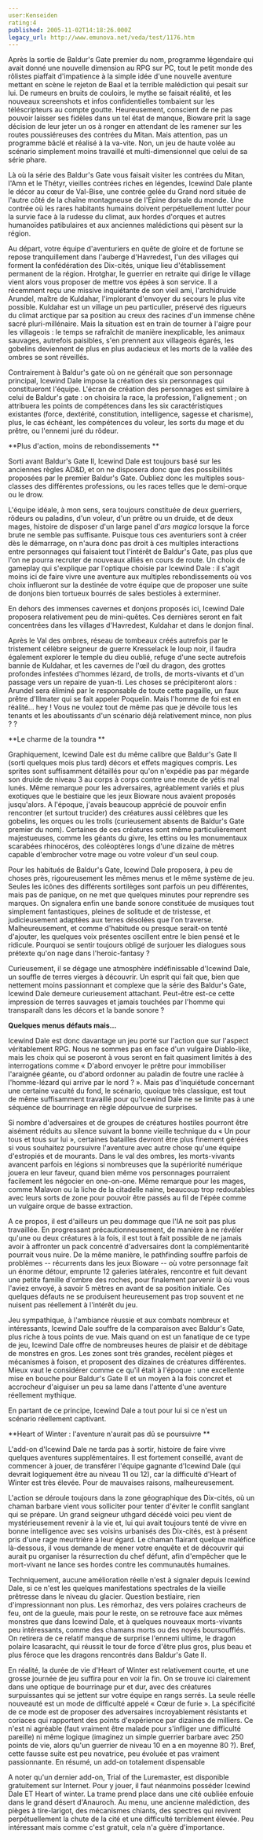 ```yaml
---
user:Kenseiden
rating:4
published: 2005-11-02T14:18:26.000Z
legacy_url: http://www.emunova.net/veda/test/1176.htm
---
```

Après la sortie de Baldur's Gate premier du nom, programme légendaire qui avait donné une nouvelle dimension au RPG sur PC, tout le petit monde des rôlistes piaffait d'impatience à la simple idée d'une nouvelle aventure mettant en scène le rejeton de Baal et la terrible malédiction qui pesait sur lui. De rumeurs en bruits de couloirs, le mythe se faisait réalité, et les nouveaux screenshots et infos confidentielles tombaient sur les téléscripteurs au compte goutte. Heureusement, conscient de ne pas pouvoir laisser ses fidèles dans un tel état de manque, Bioware prit la sage décision de leur jeter un os à ronger en attendant de les ramener sur les routes poussiéreuses des contrées du Mitan. Mais attention, pas un programme bâclé et réalisé à la va-vite. Non, un jeu de haute volée au scénario simplement moins travaillé et multi-dimensionnel que celui de sa série phare.   

Là où la série des Baldur's Gate vous faisait visiter les contrées du Mitan, l'Amn et le Thétyr, vieilles contrées riches en légendes, Icewind Dale plante le décor au cœur de Val-Bise, une contrée gelée du Grand nord située de l'autre côté de la chaîne montagneuse de l'Epine dorsale du monde. Une contrée où les rares habitants humains doivent perpétuellement lutter pour la survie face à la rudesse du climat, aux hordes d'orques et autres humanoïdes patibulaires et aux anciennes malédictions qui pèsent sur la région.  

Au départ, votre équipe d'aventuriers en quête de gloire et de fortune se repose tranquillement dans l'auberge d'Havredest, l'un des villages qui forment la confédération des Dix-cités, unique lieu d'établissement permanent de la région. Hrotghar, le guerrier en retraite qui dirige le village vient alors vous proposer de mettre vos épées à son service. Il a récemment reçu une missive inquiétante de son vieil ami, l'archidruide Arundel, maître de Kuldahar, l'implorant d'envoyer du secours le plus vite possible. Kuldahar est un village un peu particulier, préservé des rigueurs du climat arctique par sa position au creux des racines d'un immense chêne sacré pluri-millénaire. Mais la situation est en train de tourner à l'aigre pour les villageois : le temps se rafraîchit de manière inexplicable, les animaux sauvages, autrefois paisibles, s'en prennent aux villageois égarés, les gobelins deviennent de plus en plus audacieux et les morts de la vallée des ombres se sont réveillés.   

  

Contrairement à Baldur's gate où on ne générait que son personnage principal, Icewind Dale impose la création des six personnages qui constitueront l'équipe. L'écran de création des personnages est similaire à celui de Baldur's gate : on choisira la race, la profession, l'alignement ; on attribuera les points de compétences dans les six caractéristiques existantes (force, dextérité, constitution, intelligence, sagesse et charisme), plus, le cas échéant, les compétences du voleur, les sorts du mage et du prêtre, ou l'ennemi juré du rôdeur.  

  

**Plus d'action, moins de rebondissements **  

  

Sorti avant Baldur's Gate II, Icewind Dale est toujours basé sur les anciennes règles AD&D, et on ne disposera donc que des possibilités proposées par le premier Baldur's Gate. Oubliez donc les multiples sous-classes des différentes professions, ou les races telles que le demi-orque ou le drow.   

L'équipe idéale, à mon sens, sera toujours constituée de deux guerriers, rôdeurs ou paladins, d'un voleur, d'un prêtre ou un druide, et de deux mages, histoire de disposer d'un large panel d'_ars magica_ lorsque la force brute ne semble pas suffisante. Puisque tous ces aventuriers sont à créer dès le démarrage, on n'aura donc pas droit à ces multiples interactions entre personnages qui faisaient tout l'intérêt de Baldur's Gate, pas plus que l'on ne pourra recruter de nouveaux alliés en cours de route. Un choix de gameplay qui s'explique par l'optique choisie par Icewind Dale : il s'agit moins ici de faire vivre une aventure aux multiples rebondissements où vos choix influeront sur la destinée de votre équipe que de proposer une suite de donjons bien tortueux bourrés de sales bestioles à exterminer.   

En dehors des immenses cavernes et donjons proposés ici, Icewind Dale proposera relativement peu de mini-quêtes. Ces dernières seront en fait concentrées dans les villages d'Havredest, Kuldahar et dans le donjon final.  

Après le Val des ombres, réseau de tombeaux créés autrefois par le tristement célèbre seigneur de guerre Kresselack le loup noir, il faudra également explorer le temple du dieu oublié, refuge d'une secte autrefois bannie de Kuldahar, et les cavernes de l'œil du dragon, des grottes profondes infestées d'hommes lézard, de trolls, de morts-vivants et d'un passage vers un repaire de yuan-ti. Les choses se précipiteront alors : Arundel sera éliminé par le responsable de toute cette pagaille, un faux prêtre d'Illmater qui se fait appeler Poquelin. Mais l'homme de foi est en réalité... hey ! Vous ne voulez tout de même pas que je dévoile tous les tenants et les aboutissants d'un scénario déjà relativement mince, non plus ? ?  

  

**Le charme de la toundra **  

  

Graphiquement, Icewind Dale est du même calibre que Baldur's Gate II (sorti quelques mois plus tard) décors et effets magiques compris. Les sprites sont suffisamment détaillés pour qu'on n'expédie pas par mégarde son druide de niveau 3 au corps à corps contre une meute de yétis mal lunés. Même remarque pour les adversaires, agréablement variés et plus exotiques que le bestiaire que les jeux Bioware nous avaient proposés jusqu'alors. A l'époque, j'avais beaucoup apprécié de pouvoir enfin rencontrer (et surtout trucider) des créatures aussi célèbres que les gobelins, les orques ou les trolls (curieusement absents de Baldur's Gate premier du nom). Certaines de ces créatures sont même particulièrement majestueuses, comme les géants du givre, les ettins ou les monumentaux scarabées rhinocéros, des coléoptères longs d'une dizaine de mètres capable d'embrocher votre mage ou votre voleur d'un seul coup.   

  

Pour les habitués de Baldur's Gate, Icewind Dale proposera, à peu de choses près, rigoureusement les mêmes menus et le même système de jeu. Seules les icônes des différents sortilèges sont parfois un peu différentes, mais pas de panique, on ne met que quelques minutes pour reprendre ses marques. On signalera enfin une bande sonore constituée de musiques tout simplement fantastiques, pleines de solitude et de tristesse, et judicieusement adaptées aux terres désolées que l'on traverse. Malheureusement, et comme d'habitude ou presque serait-on tenté d'ajouter, les quelques voix présentes oscillent entre le bien pensé et le ridicule. Pourquoi se sentir toujours obligé de surjouer les dialogues sous prétexte qu'on nage dans l'heroic-fantasy ?  

  

Curieusement, il se dégage une atmosphère indéfinissable d'Icewind Dale, un souffle de terres vierges à découvrir. Un esprit qui fait que, bien que nettement moins passionnant et complexe que la série des Baldur's Gate, Icewind Dale demeure curieusement attachant. Peut-être est-ce cette impression de terres sauvages et jamais touchées par l'homme qui transparaît dans les décors et la bande sonore ?  

  

**Quelques menus défauts mais...**  

  

Icewind Dale est donc davantage un jeu porté sur l'action que sur l'aspect véritablement RPG. Nous ne sommes pas en face d'un vulgaire Diablo-like, mais les choix qui se poseront à vous seront en fait quasiment limités à des interrogations comme « D'abord envoyer le prêtre pour immobiliser l'araignée géante, ou d'abord ordonner au paladin de foutre une raclée à l'homme-lézard qui arrive par le nord ? ». Mais pas d'inquiétude concernant une certaine vacuité du fond, le scénario, quoique très classique, est tout de même suffisamment travaillé pour qu'Icewind Dale ne se limite pas à une séquence de bourrinage en règle dépourvue de surprises.  

  

Si nombre d'adversaires et de groupes de créatures hostiles pourront être aisément réduits au silence suivant la bonne vieille technique du « Un pour tous et tous sur lui », certaines batailles devront être plus finement gérées si vous souhaitez poursuivre l'aventure avec autre chose qu'une équipe d'estropiés et de mourants. Dans le val des ombres, les morts-vivants avancent parfois en légions si nombreuses que la supériorité numérique jouera en leur faveur, quand bien même vos personnages pourraient facilement les négocier en one-on-one. Même remarque pour les mages, comme Malavon ou la liche de la citadelle naine, beaucoup trop redoutables avec leurs sorts de zone pour pouvoir être passés au fil de l'épée comme un vulgaire orque de basse extraction.  

A ce propos, il est d'ailleurs un peu dommage que l'IA ne soit pas plus travaillée. En progressant précautionneusement, de manière à ne révéler qu'une ou deux créatures à la fois, il est tout à fait possible de ne jamais avoir à affronter un pack concentré d'adversaires dont la complémentarité pourrait vous nuire. De la même manière, le pathfinding souffre parfois de problèmes -- récurrents dans les jeux Bioware -- où votre personnage fait un énorme détour, emprunte 12 galeries latérales, rencontre et fuit devant une petite famille d'ombre des roches, pour finalement parvenir là où vous l'aviez envoyé, à savoir 5 mètres en avant de sa position initiale. Ces quelques défauts ne se produisent heureusement pas trop souvent et ne nuisent pas réellement à l'intérêt du jeu.   

  

Jeu sympathique, à l'ambiance réussie et aux combats nombreux et intéressants, Icewind Dale souffre de la comparaison avec Baldur's Gate, plus riche à tous points de vue. Mais quand on est un fanatique de ce type de jeu, Icewind Dale offre de nombreuses heures de plaisir et de débitage de monstres en gros. Les zones sont très grandes, recèlent pièges et mécanismes à foison, et proposent des dizaines de créatures différentes. Mieux vaut le considérer comme ce qu'il était à l'époque : une excellente mise en bouche pour Baldur's Gate II et un moyen à la fois concret et accrocheur d'aiguiser un peu sa lame dans l'attente d'une aventure réellement mythique.   

En partant de ce principe, Icewind Dale a tout pour lui si ce n'est un scénario réellement captivant.  

  

  

  

**Heart of Winter : l'aventure n'aurait pas dû se poursuivre **  

  

L'add-on d'Icewind Dale ne tarda pas à sortir, histoire de faire vivre quelques aventures supplémentaires. Il est fortement conseillé, avant de commencer à jouer, de transférer l'équipe gagnante d'Icewind Dale (qui devrait logiquement être au niveau 11 ou 12), car la difficulté d'Heart of Winter est très élevée. Pour de mauvaises raisons, malheureusement.   

  

L'action se déroule toujours dans la zone géographique des Dix-cités, où un chaman barbare vient vous solliciter pour tenter d'éviter le conflit sanglant qui se prépare. Un grand seigneur uthgard décédé voici peu vient de mystérieusement revenir à la vie et, lui qui avait toujours tenté de vivre en bonne intelligence avec ses voisins urbanisés des Dix-cités, est à présent pris d'une rage meurtrière à leur égard. Le chaman flairant quelque maléfice là-dessous, il vous demande de mener votre enquête et de découvrir qui aurait pu organiser la résurrection du chef défunt, afin d'empêcher que le mort-vivant ne lance ses hordes contre les communautés humaines.   

  

Techniquement, aucune amélioration réelle n'est à signaler depuis Icewind Dale, si ce n'est les quelques manifestations spectrales de la vieille prêtresse dans le niveau du glacier. Question bestiaire, rien d'impressionnant non plus. Les rémorhaz, des vers polaires cracheurs de feu, ont de la gueule, mais pour le reste, on se retrouve face aux mêmes monstres que dans Icewind Dale, et à quelques nouveaux morts-vivants peu intéressants, comme des chamans morts ou des noyés boursoufflés. On retirera de ce relatif manque de surprise l'ennemi ultime, le dragon polaire Icasaracht, qui réussit le tour de force d'être plus gros, plus beau et plus féroce que les dragons rencontrés dans Baldur's Gate II.   

  

En réalité, la durée de vie d'Heart of Winter est relativement courte, et une grosse journée de jeu suffira pour en voir la fin. On se trouve ici clairement dans une optique de bourrinage pur et dur, avec des créatures surpuissantes qui se jettent sur votre équipe en rangs serrés. La seule réelle nouveauté est un mode de difficulté appelé « Cœur de furie ». La spécificité de ce mode est de proposer des adversaires incroyablement résistants et coriaces qui rapportent des points d'expérience par dizaines de milliers. Ce n'est ni agréable (faut vraiment être malade pour s'infliger une difficulté pareille) ni même logique (imaginez un simple guerrier barbare avec 250 points de vie, alors qu'un guerrier de niveau 10 en a en moyenne 80 ?). Bref, cette fausse suite est peu novatrice, peu évoluée et pas vraiment passionnante. En résumé, un add-on totalement dispensable  

  

A noter qu'un dernier add-on, Trial of the Luremaster, est disponible gratuitement sur Internet. Pour y jouer, il faut néanmoins posséder Icewind Dale ET Heart of winter. La trame prend place dans une cité oubliée enfouie dans le grand désert d'Anauroch. Au menu, une ancienne malédiction, des pièges à tire-larigot, des mécanismes chiants, des spectres qui revivent perpétuellement la chute de la cité et une difficulté terriblement élevée. Peu intéressant mais comme c'est gratuit, cela n'a guère d'importance.